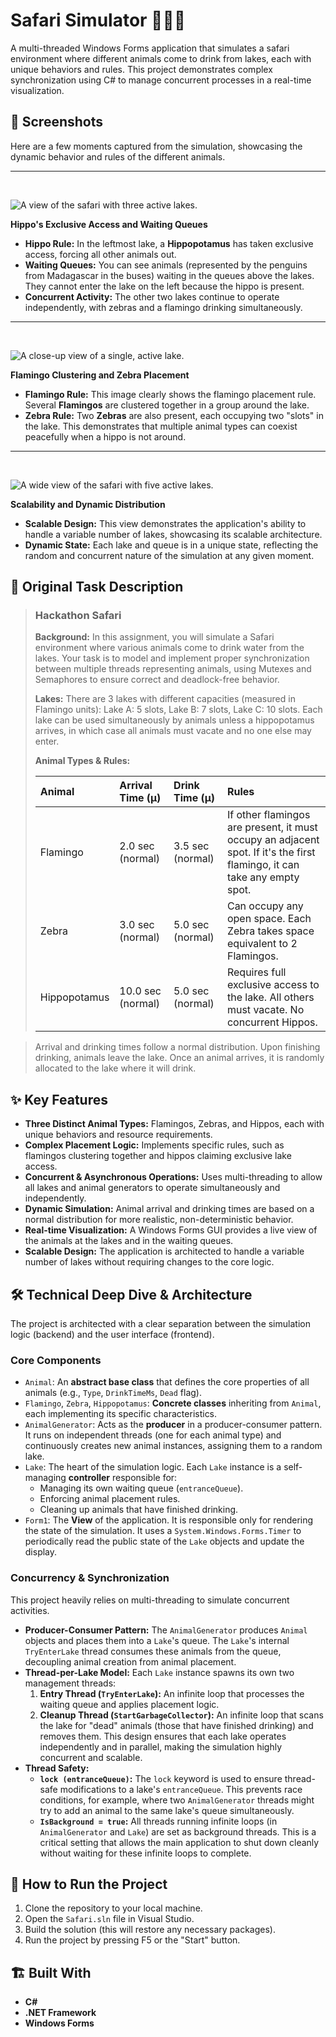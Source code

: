 # Safari Simulator 🦓🦩🦛

A multi-threaded Windows Forms application that simulates a safari environment where different animals come to drink from lakes, each with unique behaviors and rules. This project demonstrates complex synchronization using C# to manage concurrent processes in a real-time visualization.

## 📸 Screenshots

Here are a few moments captured from the simulation, showcasing the dynamic behavior and rules of the different animals.

***

<br>

![A view of the safari with three active lakes.](http://googleusercontent.com/file_content/22)

**Hippo's Exclusive Access and Waiting Queues**
* **Hippo Rule:** In the leftmost lake, a **Hippopotamus** has taken exclusive access, forcing all other animals out.
* **Waiting Queues:** You can see animals (represented by the penguins from Madagascar in the buses) waiting in the queues above the lakes. They cannot enter the lake on the left because the hippo is present.
* **Concurrent Activity:** The other two lakes continue to operate independently, with zebras and a flamingo drinking simultaneously.

***

<br>

![A close-up view of a single, active lake.](http://googleusercontent.com/file_content/21)

**Flamingo Clustering and Zebra Placement**
* **Flamingo Rule:** This image clearly shows the flamingo placement rule. Several **Flamingos** are clustered together in a group around the lake.
* **Zebra Rule:** Two **Zebras** are also present, each occupying two "slots" in the lake. This demonstrates that multiple animal types can coexist peacefully when a hippo is not around.

***

<br>

![A wide view of the safari with five active lakes.](http://googleusercontent.com/file_content/20)

**Scalability and Dynamic Distribution**
* **Scalable Design:** This view demonstrates the application's ability to handle a variable number of lakes, showcasing its scalable architecture.
* **Dynamic State:** Each lake and queue is in a unique state, reflecting the random and concurrent nature of the simulation at any given moment.

## 📝 Original Task Description

> ### Hackathon Safari
>
> **Background:** In this assignment, you will simulate a Safari environment where various animals come to drink water from the lakes. Your task is to model and implement proper synchronization between multiple threads representing animals, using Mutexes and Semaphores to ensure correct and deadlock-free behavior.
>
> **Lakes:** There are 3 lakes with different capacities (measured in Flamingo units): Lake A: 5 slots, Lake B: 7 slots, Lake C: 10 slots. Each lake can be used simultaneously by animals unless a hippopotamus arrives, in which case all animals must vacate and no one else may enter.
>
> **Animal Types & Rules:**
>
> | Animal      | Arrival Time (μ) | Drink Time (μ) | Rules                                                                                                           |
> | :---------- | :--------------- | :------------- | :-------------------------------------------------------------------------------------------------------------- |
> | Flamingo    | 2.0 sec (normal) | 3.5 sec (normal) | If other flamingos are present, it must occupy an adjacent spot. If it's the first flamingo, it can take any empty spot. |
> | Zebra       | 3.0 sec (normal) | 5.0 sec (normal) | Can occupy any open space. Each Zebra takes space equivalent to 2 Flamingos.                                    |
> | Hippopotamus| 10.0 sec (normal)| 5.0 sec (normal) | Requires full exclusive access to the lake. All others must vacate. No concurrent Hippos.                       |

>
> Arrival and drinking times follow a normal distribution. Upon finishing drinking, animals leave the lake. Once an animal arrives, it is randomly allocated to the lake where it will drink.

## ✨ Key Features

* **Three Distinct Animal Types:** Flamingos, Zebras, and Hippos, each with unique behaviors and resource requirements.
* **Complex Placement Logic:** Implements specific rules, such as flamingos clustering together and hippos claiming exclusive lake access.
* **Concurrent & Asynchronous Operations:** Uses multi-threading to allow all lakes and animal generators to operate simultaneously and independently.
* **Dynamic Simulation:** Animal arrival and drinking times are based on a normal distribution for more realistic, non-deterministic behavior.
* **Real-time Visualization:** A Windows Forms GUI provides a live view of the animals at the lakes and in the waiting queues.
* **Scalable Design:** The application is architected to handle a variable number of lakes without requiring changes to the core logic.

## 🛠️ Technical Deep Dive & Architecture

The project is architected with a clear separation between the simulation logic (backend) and the user interface (frontend).

### Core Components

* `Animal`: An **abstract base class** that defines the core properties of all animals (e.g., `Type`, `DrinkTimeMs`, `Dead` flag).
* `Flamingo`, `Zebra`, `Hippopotamus`: **Concrete classes** inheriting from `Animal`, each implementing its specific characteristics.
* `AnimalGenerator`: Acts as the **producer** in a producer-consumer pattern. It runs on independent threads (one for each animal type) and continuously creates new animal instances, assigning them to a random lake.
* `Lake`: The heart of the simulation logic. Each `Lake` instance is a self-managing **controller** responsible for:
    * Managing its own waiting queue (`entranceQueue`).
    * Enforcing animal placement rules.
    * Cleaning up animals that have finished drinking.
* `Form1`: The **View** of the application. It is responsible only for rendering the state of the simulation. It uses a `System.Windows.Forms.Timer` to periodically read the public state of the `Lake` objects and update the display.

### Concurrency & Synchronization

This project heavily relies on multi-threading to simulate concurrent activities.

* **Producer-Consumer Pattern:** The `AnimalGenerator` produces `Animal` objects and places them into a `Lake`'s queue. The `Lake`'s internal `TryEnterLake` thread consumes these animals from the queue, decoupling animal creation from animal placement.
* **Thread-per-Lake Model:** Each `Lake` instance spawns its own two management threads:
    1.  **Entry Thread (`TryEnterLake`):** An infinite loop that processes the waiting queue and applies placement logic.
    2.  **Cleanup Thread (`StartGarbageCollector`):** An infinite loop that scans the lake for "dead" animals (those that have finished drinking) and removes them.
    This design ensures that each lake operates independently and in parallel, making the simulation highly concurrent and scalable.
* **Thread Safety:**
    * **`lock (entranceQueue)`:** The `lock` keyword is used to ensure thread-safe modifications to a lake's `entranceQueue`. This prevents race conditions, for example, where two `AnimalGenerator` threads might try to add an animal to the same lake's queue simultaneously.
    * **`IsBackground = true`:** All threads running infinite loops (in `AnimalGenerator` and `Lake`) are set as background threads. This is a critical setting that allows the main application to shut down cleanly without waiting for these infinite loops to complete.

## 🚀 How to Run the Project

1.  Clone the repository to your local machine.
2.  Open the `Safari.sln` file in Visual Studio.
3.  Build the solution (this will restore any necessary packages).
4.  Run the project by pressing F5 or the "Start" button.

## 🏗️ Built With

* **C#**
* **.NET Framework**
* **Windows Forms**
